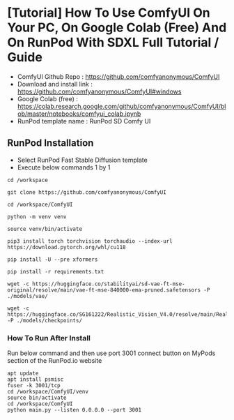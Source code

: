 # [Tutorial] How To Use ComfyUI On Your PC, On Google Colab (Free) And On RunPod With SDXL Full Tutorial / Guide

* ComfyUI Github Repo : https://github.com/comfyanonymous/ComfyUI
* Download and install link : https://github.com/comfyanonymous/ComfyUI#windows
* Google Colab (free) : https://colab.research.google.com/github/comfyanonymous/ComfyUI/blob/master/notebooks/comfyui_colab.ipynb
* RunPod template name : RunPod SD Comfy UI

## RunPod Installation

* Select RunPod Fast Stable Diffusion template
* Execute below commands 1 by 1

```
cd /workspace
```

```
git clone https://github.com/comfyanonymous/ComfyUI
```

```
cd /workspace/ComfyUI
```

```
python -m venv venv
```

```
source venv/bin/activate
```

```
pip3 install torch torchvision torchaudio --index-url https://download.pytorch.org/whl/cu118
```

```
pip install -U --pre xformers
```

```
pip install -r requirements.txt
```

```
wget -c https://huggingface.co/stabilityai/sd-vae-ft-mse-original/resolve/main/vae-ft-mse-840000-ema-pruned.safetensors -P ./models/vae/
```

```
wget -c https://huggingface.co/SG161222/Realistic_Vision_V4.0/resolve/main/Realistic_Vision_V4.0.safetensors -P ./models/checkpoints/
```

### How To Run After Install

Run below command and then use port 3001 connect button on MyPods section of the RunPod.io website

```
apt update
apt install psmisc
fuser -k 3001/tcp
cd /workspace/ComfyUI/venv
source bin/activate
cd /workspace/ComfyUI
python main.py --listen 0.0.0.0 --port 3001
```



